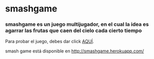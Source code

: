 # smashgame
### smashgame es un juego multijugador, en el cual la idea es agarrar las frutas que caen del cielo cada cierto tiempo

Para probar el juego, debes dar click [AQUÍ](https://pages.github.com/).

smash game está disponible en http://smashgame.herokuapp.com/
